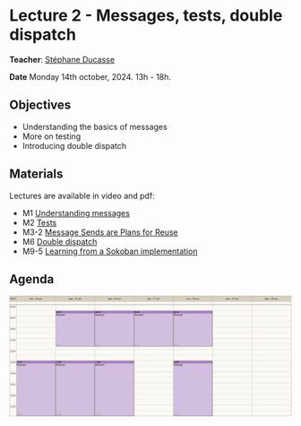 # Lecture 2 - Messages, tests, double dispatch
**Teacher**: [Stéphane Ducasse](http://stephane.ducasse.free.fr/)

**Date** Monday 14th october, 2024. 13h - 18h.

## Objectives

- Understanding the basics of messages
- More on testing
- Introducing double dispatch

## Materials

Lectures are available in video and pdf:

- M1 [Understanding messages](https://advanced-design-mooc.pharo.org/#module1)
- M2 [Tests](https://advanced-design-mooc.pharo.org/#module2) 
- M3-2 [Message Sends are Plans for Reuse](https://advanced-design-mooc.pharo.org/#module3)
- M6 [Double dispatch](https://advanced-design-mooc.pharo.org/#module6)
- M9-5 [Learning from a Sokoban implementation](https://advanced-design-mooc.pharo.org/#module9)


## Agenda

![img](/Week-03-Object-Oriented-Programming-October-14-18-2024/week-03-agenda.png)   